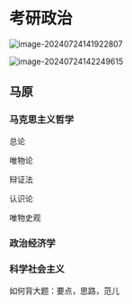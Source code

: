 # 考研政治

![image-20240724141922807](C:\Users\gjy\AppData\Roaming\Typora\typora-user-images\image-20240724141922807.png)

![image-20240724142249615](C:\Users\gjy\AppData\Roaming\Typora\typora-user-images\image-20240724142249615.png)

## 马原

### 马克思主义哲学

总论

唯物论

辩证法

认识论

唯物史观

### 政治经济学

### 科学社会主义

如何背大题：要点，思路，范儿